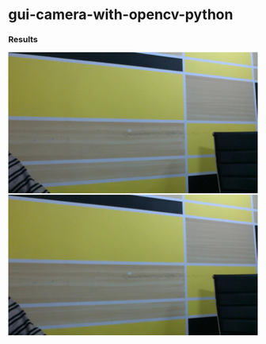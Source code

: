 # gui-camera-with-opencv-python



### Results


<img src="https://github.com/noorkhokhar99/gui-camera-with-opencv-python/blob/main/2022-11-01%2014_51_31.051695.jpg">



<img src="https://github.com/noorkhokhar99/gui-camera-with-opencv-python/blob/main/2022-11-01%2014_51_32.924936.jpg">
